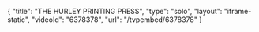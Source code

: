 {
    "title": "THE HURLEY PRINTING PRESS",
    "type": "solo",
    "layout": "iframe-static",
    "videoId": "6378378",
    "url": "\/tvpembed\/6378378"
}
